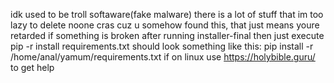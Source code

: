 idk used to be troll softaware(fake malware)
there is a lot of stuff that im too lazy to delete
noone cras cuz u somehow found this, that just means youre retarded
if something is broken after running installer-final then just execute pip -r install <directory to> requirements.txt
should look something like this:  pip install -r /home/anal/yamum/requirements.txt
if on linux use https://holybible.guru/ to get help